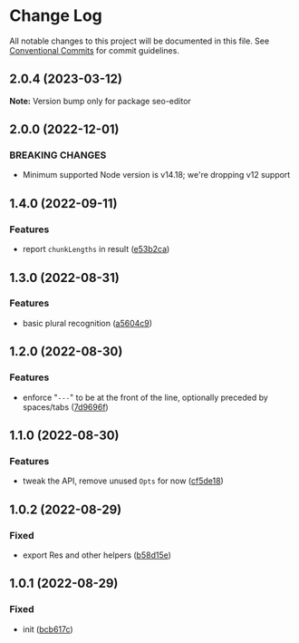# Change Log

All notable changes to this project will be documented in this file.
See [Conventional Commits](https://conventionalcommits.org) for commit guidelines.

## 2.0.4 (2023-03-12)

**Note:** Version bump only for package seo-editor

## 2.0.0 (2022-12-01)

### BREAKING CHANGES

- Minimum supported Node version is v14.18; we're dropping v12 support

## 1.4.0 (2022-09-11)

### Features

- report `chunkLengths` in result ([e53b2ca](https://github.com/codsen/codsen/commit/e53b2ca3180ffc9818fcdfe7bec4087573f3c381))

## 1.3.0 (2022-08-31)

### Features

- basic plural recognition ([a5604c9](https://github.com/codsen/codsen/commit/a5604c9956f022f98c64b12332c4a2f084223fa0))

## 1.2.0 (2022-08-30)

### Features

- enforce "`---`" to be at the front of the line, optionally preceded by spaces/tabs ([7d9696f](https://github.com/codsen/codsen/commit/7d9696f75880f217f0e9960f18509fb59412123c))

## 1.1.0 (2022-08-30)

### Features

- tweak the API, remove unused `Opts` for now ([cf5de18](https://github.com/codsen/codsen/commit/cf5de18982e09c98085cebc264567e6c7e06cbb9))

## 1.0.2 (2022-08-29)

### Fixed

- export Res and other helpers ([b58d15e](https://github.com/codsen/codsen/commit/b58d15e0355fc16a3b7dbba94d292941e2219910))

## 1.0.1 (2022-08-29)

### Fixed

- init ([bcb617c](https://github.com/codsen/codsen/commit/bcb617c313a4a00e8dfadb8b8297dd5905c22e72))
